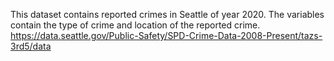 This dataset contains reported crimes in Seattle of year 2020.
The variables contain the type of crime and location of the reported crime.
https://data.seattle.gov/Public-Safety/SPD-Crime-Data-2008-Present/tazs-3rd5/data